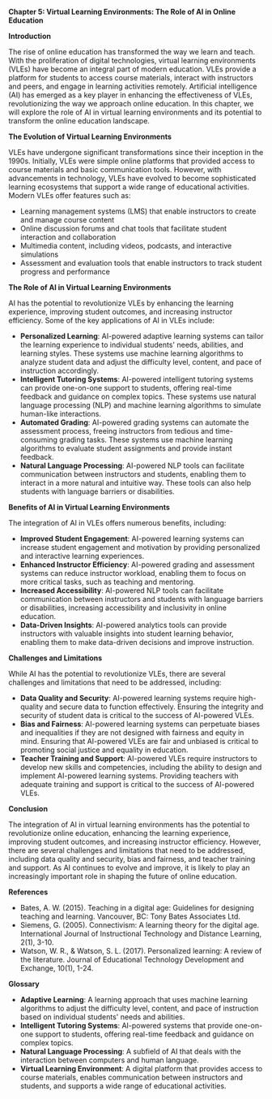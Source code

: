 **Chapter 5: Virtual Learning Environments: The Role of AI in Online Education**

**Introduction**

The rise of online education has transformed the way we learn and teach. With the proliferation of digital technologies, virtual learning environments (VLEs) have become an integral part of modern education. VLEs provide a platform for students to access course materials, interact with instructors and peers, and engage in learning activities remotely. Artificial intelligence (AI) has emerged as a key player in enhancing the effectiveness of VLEs, revolutionizing the way we approach online education. In this chapter, we will explore the role of AI in virtual learning environments and its potential to transform the online education landscape.

**The Evolution of Virtual Learning Environments**

VLEs have undergone significant transformations since their inception in the 1990s. Initially, VLEs were simple online platforms that provided access to course materials and basic communication tools. However, with advancements in technology, VLEs have evolved to become sophisticated learning ecosystems that support a wide range of educational activities. Modern VLEs offer features such as:

* Learning management systems (LMS) that enable instructors to create and manage course content
* Online discussion forums and chat tools that facilitate student interaction and collaboration
* Multimedia content, including videos, podcasts, and interactive simulations
* Assessment and evaluation tools that enable instructors to track student progress and performance

**The Role of AI in Virtual Learning Environments**

AI has the potential to revolutionize VLEs by enhancing the learning experience, improving student outcomes, and increasing instructor efficiency. Some of the key applications of AI in VLEs include:

* **Personalized Learning**: AI-powered adaptive learning systems can tailor the learning experience to individual students' needs, abilities, and learning styles. These systems use machine learning algorithms to analyze student data and adjust the difficulty level, content, and pace of instruction accordingly.
* **Intelligent Tutoring Systems**: AI-powered intelligent tutoring systems can provide one-on-one support to students, offering real-time feedback and guidance on complex topics. These systems use natural language processing (NLP) and machine learning algorithms to simulate human-like interactions.
* **Automated Grading**: AI-powered grading systems can automate the assessment process, freeing instructors from tedious and time-consuming grading tasks. These systems use machine learning algorithms to evaluate student assignments and provide instant feedback.
* **Natural Language Processing**: AI-powered NLP tools can facilitate communication between instructors and students, enabling them to interact in a more natural and intuitive way. These tools can also help students with language barriers or disabilities.

**Benefits of AI in Virtual Learning Environments**

The integration of AI in VLEs offers numerous benefits, including:

* **Improved Student Engagement**: AI-powered learning systems can increase student engagement and motivation by providing personalized and interactive learning experiences.
* **Enhanced Instructor Efficiency**: AI-powered grading and assessment systems can reduce instructor workload, enabling them to focus on more critical tasks, such as teaching and mentoring.
* **Increased Accessibility**: AI-powered NLP tools can facilitate communication between instructors and students with language barriers or disabilities, increasing accessibility and inclusivity in online education.
* **Data-Driven Insights**: AI-powered analytics tools can provide instructors with valuable insights into student learning behavior, enabling them to make data-driven decisions and improve instruction.

**Challenges and Limitations**

While AI has the potential to revolutionize VLEs, there are several challenges and limitations that need to be addressed, including:

* **Data Quality and Security**: AI-powered learning systems require high-quality and secure data to function effectively. Ensuring the integrity and security of student data is critical to the success of AI-powered VLEs.
* **Bias and Fairness**: AI-powered learning systems can perpetuate biases and inequalities if they are not designed with fairness and equity in mind. Ensuring that AI-powered VLEs are fair and unbiased is critical to promoting social justice and equality in education.
* **Teacher Training and Support**: AI-powered VLEs require instructors to develop new skills and competencies, including the ability to design and implement AI-powered learning systems. Providing teachers with adequate training and support is critical to the success of AI-powered VLEs.

**Conclusion**

The integration of AI in virtual learning environments has the potential to revolutionize online education, enhancing the learning experience, improving student outcomes, and increasing instructor efficiency. However, there are several challenges and limitations that need to be addressed, including data quality and security, bias and fairness, and teacher training and support. As AI continues to evolve and improve, it is likely to play an increasingly important role in shaping the future of online education.

**References**

* Bates, A. W. (2015). Teaching in a digital age: Guidelines for designing teaching and learning. Vancouver, BC: Tony Bates Associates Ltd.
* Siemens, G. (2005). Connectivism: A learning theory for the digital age. International Journal of Instructional Technology and Distance Learning, 2(1), 3-10.
* Watson, W. R., & Watson, S. L. (2017). Personalized learning: A review of the literature. Journal of Educational Technology Development and Exchange, 10(1), 1-24.

**Glossary**

* **Adaptive Learning**: A learning approach that uses machine learning algorithms to adjust the difficulty level, content, and pace of instruction based on individual students' needs and abilities.
* **Intelligent Tutoring Systems**: AI-powered systems that provide one-on-one support to students, offering real-time feedback and guidance on complex topics.
* **Natural Language Processing**: A subfield of AI that deals with the interaction between computers and human language.
* **Virtual Learning Environment**: A digital platform that provides access to course materials, enables communication between instructors and students, and supports a wide range of educational activities.